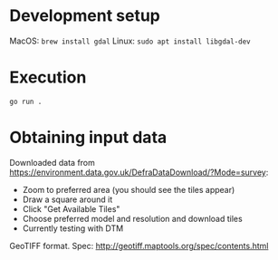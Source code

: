 
# Development setup

MacOS: `brew install gdal`
Linux: `sudo apt install libgdal-dev`

# Execution

    go run .

# Obtaining input data

Downloaded data from https://environment.data.gov.uk/DefraDataDownload/?Mode=survey:
* Zoom to preferred area (you should see the tiles appear)
* Draw a square around it
* Click "Get Available Tiles"
* Choose preferred model and resolution and download tiles
* Currently testing with DTM

GeoTIFF format. Spec: http://geotiff.maptools.org/spec/contents.html

